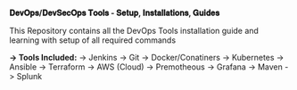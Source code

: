 **𝐃𝐞𝐯𝐎𝐩𝐬/𝐃𝐞𝐯𝐒𝐞𝐜𝐎𝐩𝐬 𝐓𝐨𝐨𝐥𝐬 - 𝐒𝐞𝐭𝐮𝐩, 𝐈𝐧𝐬𝐭𝐚𝐥𝐥𝐚𝐭𝐢𝐨𝐧𝐬, 𝐆𝐮𝐢𝐝𝐞𝐬**

This Repository contains all the DevOps Tools installation guide and learning with setup of all required commands

**-> Tools Included:**
-> Jenkins
-> Git
-> Docker/Conatiners
-> Kubernetes
-> Ansible
-> Terraform
-> AWS (Cloud)
-> Premotheous
-> Grafana
-> Maven
-> Splunk

